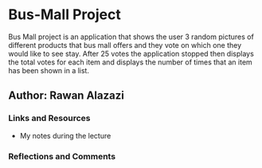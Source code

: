 # Bus-Mall Project

Bus Mall project is an application that shows the user 3 random pictures of different products that bus mall offers and they vote on which one they would like to see stay. After 25 votes the application stopped then displays the total votes for each item and displays the number of times that an item has been shown in a list.

## Author: Rawan Alazazi

### Links and Resources

- My notes during the lecture

### Reflections and Comments